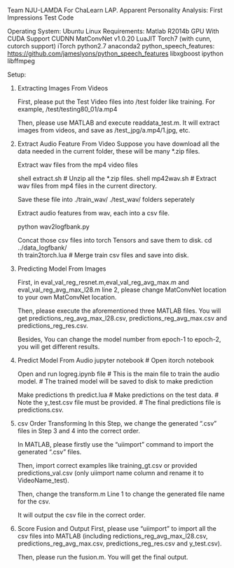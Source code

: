 Team NJU-LAMDA For ChaLearn LAP. Apparent Personality Analysis: First Impressions Test Code

Operating System:
  Ubuntu Linux
Requirements:
  Matlab R2014b
  GPU With CUDA Support
  CUDNN
  MatConvNet v1.0.20
  LuaJIT
  Torch7 (with cunn, cutorch support)
  iTorch
  python2.7
  anaconda2
  python_speech_features: https://github.com/jameslyons/python_speech_features
  libxgboost
  ipython
  libffmpeg

Setup:

1. Extracting Images From Videos

   First, please put the Test Video files into /test folder like training. For example, /test/testing80_01/a.mp4

   Then, please use MATLAB and execute readdata_test.m. It will extract images from videos, and save as /test_jpg/a.mp4/1.jpg, etc.

2. Extract Audio Feature From Video
   Suppose you have download all the data needed in the current folder, these will be many *.zip files.

   Extract wav files from the mp4 video files

     shell extract.sh                # Unzip all the *.zip files.
     shell mp42wav.sh                # Extract wav files from mp4 files in the current directory.

   Save these file into ./train_wav/ ./test_wav/ folders seperately

   Extract audio features from wav, each into a csv file.
   
     python wav2logfbank.py

   Concat those csv files into torch Tensors and save them to disk.
     cd ../data_logfbank/  
     th train2torch.lua              # Merge train csv files and save into disk.
	 
3. Predicting Model From Images

   First, in eval_val_reg_resnet.m,eval_val_reg_avg_max.m and eval_val_reg_avg_max_l28.m line 2, please change MatConvNet location to your own MatConvNet location.

   Then, please execute the aforementioned three MATLAB files. You will get predictions_reg_avg_max_l28.csv, predictions_reg_avg_max.csv and predictions_reg_res.csv.
   
   Besides, You can change the model number from epoch-1 to epoch-2, you will get different results.
4. Predict Model From Audio
   jupyter notebook  # Open itorch notebook
   
   Open and run logreg.ipynb file   # This is the main file to train the audio model.
                                    # The trained model will be saved to disk to make prediction
									
   Make predictions
    th predict.lua                  # Make predictions on the test data. 
                                    # Note the y_test.csv file must be provided.
                                    # The final predictions file is predictions.csv.
									
5. csv Order Transforming
   In this Step, we change the generated “.csv” files in Step 3 and 4 into the correct order.

   In MATLAB, please firstly use the “uiimport” command to import the generated “.csv” files.

   Then, import correct examples like training_gt.csv or provided predictions_val.csv (only uiimport name column and rename it to VideoName_test).

   Then, change the transform.m Line 1 to change the generated file name for the csv.

   It will output the csv file in the correct order.

6. Score Fusion and Output 
   First, please use “uiimport” to import all the csv files into MATLAB (including redictions_reg_avg_max_l28.csv, predictions_reg_avg_max.csv, predictions_reg_res.csv and y_test.csv).

   Then, please run the fusion.m. You will get the final output.
